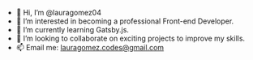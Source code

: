 - 👋 Hi, I’m @lauragomez04
- 👀 I’m interested in becoming a professional Front-end Developer.
- 🌱 I’m currently learning Gatsby.js.
- 💞️ I’m looking to collaborate on exciting projects to improve my skills.
- 📫 Email me: lauragomez.codes@gmail.com

<!---
lauragomez04/lauragomez04 is a ✨ special ✨ repository because its `README.md` (this file) appears on your GitHub profile.
You can click the Preview link to take a look at your changes.
--->
